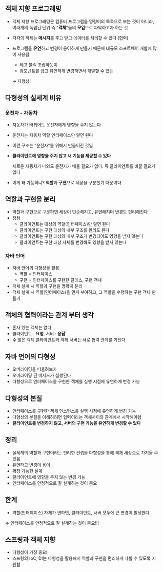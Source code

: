 ## 객체 지향 프로그래밍

- 객체 지향 프로그래밍은 컴퓨터 프로그램을 명령어의 목록으로 보는 것이 아니라, 여러개의 독립된 단위 즉 “**객체**”들의 **모임**으로 파악하고자 하는 것
- 각각의 객체는 **메시지**를 주고 받고 데이터를 처리할 수 있다 (협력)
- 프로그램을 **유연**하고 변경이 용이하게 만들기 때문에 대규모 소프트웨어 개발에 많이 사용됨
    - 레고 블럭 조립하듯이
    - 컴포넌트를 쉽고 유연하게 변경하면서 개발할 수 있는
    
    ⇒ 다형성!
    

## 다형성의 실세계 비유

### **운전자 - 자동차**

- 자동차가 바뀌어도 운전자에게 영향을 주지 않는다
- 운전자는 자동차 역할 인터페이스만 알면 된다
- 이런 구조는 “운전자”를 위해서 만들어진 것임
- **클라이언트에 영향을 주지 않고 새 기능을 제공할 수 있다**
    
    새로운 자동차가 나와도 운전자가 배울 필요가 없다. 즉 클라이언트를 바꿀 필요가 없다
    
- 이게 왜 가능하냐? **역할**과 **구현**으로 세상을 구분했기 때문이다


## 역할과 구현을 분리

- 역할과 구현으로 구분하면 세상이 단순해지고, 유연해지며 변경도 편리해진다
- 장점
    - 클라이언트는 대상의 역할(인터페이스)만 알면 된다
    - 클라이언트는 구현 대상의 내부 구조를 몰라도 된다
    - 클라이언트는 구현 대상의 내부 구조가 변경되어도 영향을 받지 않는다
    - 클라이언트는 구현 대상 자체를 변경해도 영향을 받지 않는다

### 자바 언어

- 자바 언어의 다형성을 활용
    - 역할 = 인터페이스
    - 구현 = 인터페이스를 구현한 클래스, 구현 객체
- 객체 설계 시 역할과 구현을 명확히 분리
- 객체 설계 시 역할(인터페이스)을 먼저 부여하고, 그 역할을 수행하는 구현 객체 만들기


## 객체의 협력이라는 관계 부터 생각

- 혼자 있는 객체는 없다
- 클라이언트 : **요청**, 서버 : **응답**
- 수 많은 객체 클라이언트와 객체 서버는 서로 협력 관계를 가진다



## 자바 언어의 다형성

- 오버라이딩을 떠올려보자
- 오버라이딩 된 메서드가 실행된다
- 다형성으로 인터페이스를 구현한 객체를 실행 시점에 유연하게 변경 가능


## 다형성의 본질

- 인터페이스를 구현한 객체 인스턴스를 실행 시점에 유연하게 변경 가능
- 다형성의 본질을 이해하려면 협력이라는 객체사이의 관계에서 시작해야함
- **클라이언트를 변경하지 않고, 서버의 구현 기능을 유연하게 변경할 수 있다**

## 정리

- 실세계의 역할과 구현이라는 편리한 컨셉을 다형성을 통해 객체 세상으로 가져올 수 있음
- 유연하고 변경이 용이
- 확장 가능한 설계
- 클라이언트에 영향을 주지 않는 변경 가능
- 인터페이스를 안정적으로 잘 설계하는 것이 중요

## 한계

- 역할(인터페이스) 자체가 변하면, 클라이언트, 서버 모두에 큰 변경이 발생한다

⇒ 인터페이스를 안정적으로 잘 설계하는 것이 중요!!!

## 스프링과 객체 지향

- 다형성이 가장 중요!
- 스프링의 IoC, DI는 다형성을 활용해서 역할과 구현을 편리하게 다룰 수 있도록 지원함
